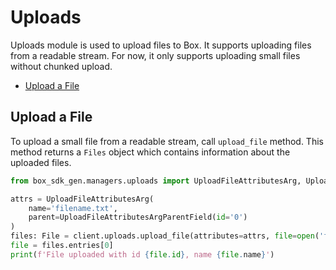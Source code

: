 # Uploads

Uploads module is used to upload files to Box. It supports uploading files from a readable stream. For now, it only supports uploading small files without chunked upload.

<!-- START doctoc generated TOC please keep comment here to allow auto update -->
<!-- DON'T EDIT THIS SECTION, INSTEAD RE-RUN doctoc TO UPDATE -->

- [Upload a File](#upload-a-file)

<!-- END doctoc generated TOC please keep comment here to allow auto update -->

## Upload a File

To upload a small file from a readable stream, call `upload_file` method.
This method returns a `Files` object which contains information about the uploaded files.

<!-- sample post_files_content -->

```python
from box_sdk_gen.managers.uploads import UploadFileAttributesArg, UploadFileAttributesArgParentField

attrs = UploadFileAttributesArg(
    name='filename.txt',
    parent=UploadFileAttributesArgParentField(id='0')
)
files: File = client.uploads.upload_file(attributes=attrs, file=open('filename.txt', 'rb'))
file = files.entries[0]
print(f'File uploaded with id {file.id}, name {file.name}')
```
